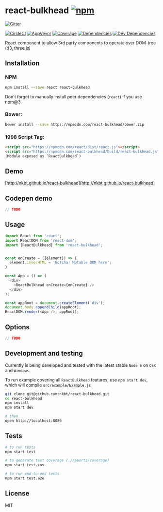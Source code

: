 # react-bulkhead [![npm](https://img.shields.io/npm/v/react-bulkhead.svg?style=flat-square)](https://www.npmjs.com/package/react-bulkhead)

[![Gitter](https://img.shields.io/gitter/room/nkbt/help.svg?style=flat-square)](https://gitter.im/nkbt/help)

[![CircleCI](https://img.shields.io/circleci/project/nkbt/react-bulkhead.svg?style=flat-square&label=nix-build)](https://circleci.com/gh/nkbt/react-bulkhead)
[![AppVeyor](https://img.shields.io/appveyor/ci/nkbt/react-bulkhead.svg?style=flat-square&label=win-build)](https://ci.appveyor.com/project/nkbt/react-bulkhead)
[![Coverage](https://img.shields.io/codecov/c/github/nkbt/react-bulkhead.svg?style=flat-square)](https://codecov.io/github/nkbt/react-bulkhead?branch=master)
[![Dependencies](https://img.shields.io/david/nkbt/react-bulkhead.svg?style=flat-square)](https://david-dm.org/nkbt/react-bulkhead)
[![Dev Dependencies](https://img.shields.io/david/dev/nkbt/react-bulkhead.svg?style=flat-square)](https://david-dm.org/nkbt/react-bulkhead#info=devDependencies)

React component to allow 3rd party components to operate over DOM-tree (d3, three.js)

## Installation

### NPM
```sh
npm install --save react react-bulkhead
```

Don't forget to manually install peer dependencies (`react`) if you use npm@3.


### Bower:
```sh
bower install --save https://npmcdn.com/react-bulkhead/bower.zip
```


### 1998 Script Tag:
```html
<script src="https://npmcdn.com/react/dist/react.js"></script>
<script src="https://npmcdn.com/react-bulkhead/build/react-bulkhead.js"></script>
(Module exposed as `ReactBulkhead`)
```


## Demo

[http://nkbt.github.io/react-bulkhead](http://nkbt.github.io/react-bulkhead)

## Codepen demo

```js
// TODO
```

## Usage
```js
import React from 'react';
import ReactDOM from 'react-dom';
import {ReactBulkhead} from 'react-bulkhead';


const onCreate = ({element}) => {
  element.innerHTML = 'Gotcha! Mutable DOM here';
}

const App = () => (
  <div>
    <ReactBulkhead onCreate={onCreate} />
  </div>
);

const appRoot = document.createElement('div');
document.body.appendChild(appRoot);
ReactDOM.render(<App />, appRoot);
```

## Options

```js
// TODO
```

## Development and testing

Currently is being developed and tested with the latest stable `Node 6` on `OSX` and `Windows`.

To run example covering all `ReactBulkhead` features, use `npm start dev`, which will compile `src/example/Example.js`

```bash
git clone git@github.com:nkbt/react-bulkhead.git
cd react-bulkhead
npm install
npm start dev

# then
open http://localhost:8080
```

## Tests

```bash
# to run tests
npm start test

# to generate test coverage (./reports/coverage)
npm start test.cov

# to run end-to-end tests
npm start test.e2e
```

## License

MIT
